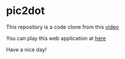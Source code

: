 # pic2dot
This repository is a code clone from this [video](https://www.youtube.com/watch?v=kpF0n39xXVM&t=847s)

You can play this web application at [here](https://eggplantiny.github.io/pic2dot/)

Have a nice day!
